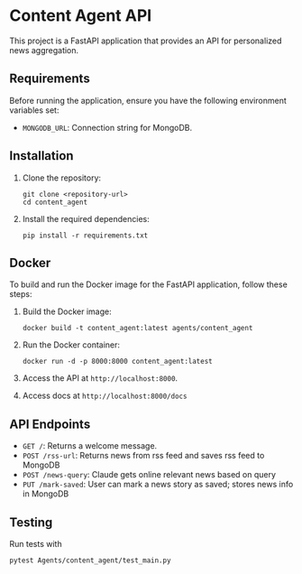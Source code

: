 # Content Agent API

This project is a FastAPI application that provides an API for personalized news aggregation.

## Requirements

Before running the application, ensure you have the following environment variables set:

- `MONGODB_URL`: Connection string for MongoDB.

## Installation

1. Clone the repository:

   ```
   git clone <repository-url>
   cd content_agent
   ```

2. Install the required dependencies:

   ```
   pip install -r requirements.txt
   ```

## Docker

To build and run the Docker image for the FastAPI application, follow these steps:

1. Build the Docker image:

   ```
   docker build -t content_agent:latest agents/content_agent
   ```

2. Run the Docker container:

   ```
   docker run -d -p 8000:8000 content_agent:latest
   ```

3. Access the API at `http://localhost:8000`.
4. Access docs at `http://localhost:8000/docs`

## API Endpoints

- `GET /`: Returns a welcome message.
- `POST /rss-url`: Returns news from rss feed and saves rss feed to MongoDB
- `POST /news-query`: Claude gets online relevant news based on query
- `PUT /mark-saved`: User can mark a news story as saved; stores news info in MongoDB

## Testing
Run tests with
```
pytest Agents/content_agent/test_main.py
```